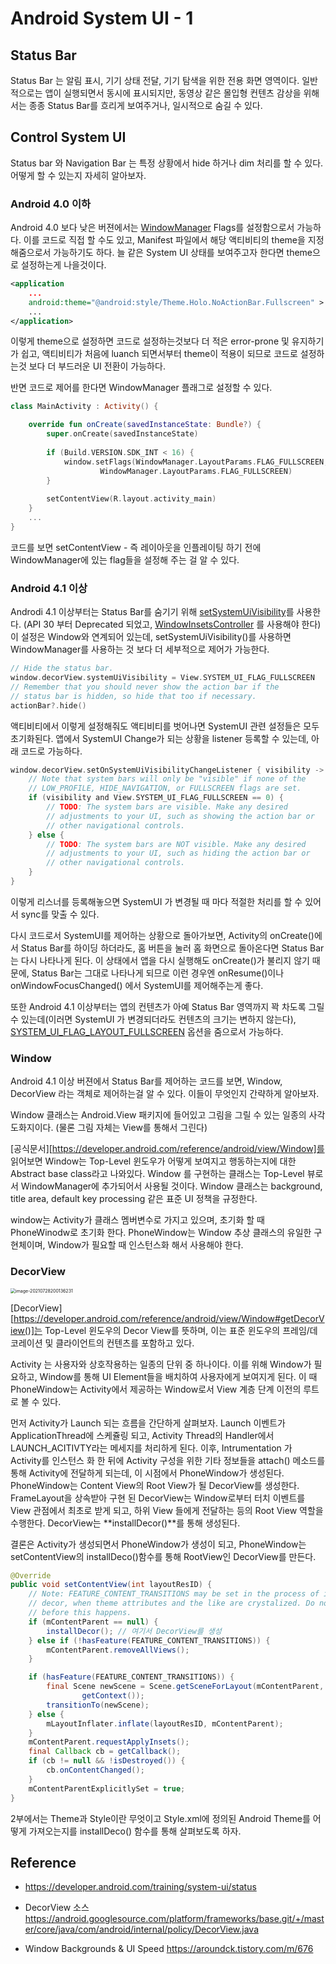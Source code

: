 # Android System UI - 1 

## Status Bar 

Status Bar 는 알림 표시, 기기 상태 전달, 기기 탐색을 위한 전용 화면 영역이다. 일반적으로는 앱이 실행되면서 동시에 표시되지만, 동영상 같은 몰입형 컨텐츠 감상을 위해서는 종종 Status Bar를 흐리게 보여주거나, 일시적으로 숨길 수 있다.



## Control System UI

Status bar 와 Navigation Bar 는 특정 상황에서 hide 하거나 dim 처리를 할 수 있다. 어떻게 할 수 있는지 자세히 알아보자. 

### Android 4.0 이하

Android 4.0 보다 낮은 버젼에서는 [WindowManager](https://developer.android.com/reference/android/view/WindowManager) Flags를 설정함으로서 가능하다. 이를 코드로 직접 할 수도 있고, Manifest 파일에서 해당 액티비티의 theme을 지정해줌으로서 가능하기도 하다. 늘 같은 System UI 상태를 보여주고자 한다면 theme으로 설정하는게 나을것이다. 

```xml
<application
    ...
    android:theme="@android:style/Theme.Holo.NoActionBar.Fullscreen" >
    ...
</application>
```

이렇게 theme으로 설정하면 코드로 설정하는것보다 더 적은 error-prone 및 유지하기가 쉽고, 액티비티가 처음에 luanch 되면서부터 theme이 적용이 되므로 코드로 설정하는것 보다 더 부드러운 UI 전환이 가능하다. 

반면 코드로 제어를 한다면 WindowManager 플래그로 설정할 수 있다. 

```kotlin
class MainActivity : Activity() {

    override fun onCreate(savedInstanceState: Bundle?) {
        super.onCreate(savedInstanceState)
      
        if (Build.VERSION.SDK_INT < 16) {
            window.setFlags(WindowManager.LayoutParams.FLAG_FULLSCREEN,
                    WindowManager.LayoutParams.FLAG_FULLSCREEN)
        }
      
        setContentView(R.layout.activity_main)
    }
    ...
}
```

코드를 보면 setContentView - 즉 레이아웃을 인플레이팅 하기 전에 WindowManager에 있는 flag들을 설정해 주는 걸 알 수 있다.

### Android 4.1 이상

Androdi 4.1 이상부터는 Status Bar를 숨기기 위해 [setSystemUiVisibility](https://developer.android.com/reference/android/view/View#setSystemUiVisibility(int))를 사용한다. (API 30 부터 Deprecated 되었고, [WindowInsetsController](https://developer.android.com/reference/android/view/WindowInsetsController) 를 사용해야 한다) 이 설정은 Window와 연계되어 있는데, setSystemUiVisibility()를 사용하면 WindowManager를 사용하는 것 보다 더 세부적으로 제어가 가능한다.

```kotlin
// Hide the status bar.
window.decorView.systemUiVisibility = View.SYSTEM_UI_FLAG_FULLSCREEN
// Remember that you should never show the action bar if the
// status bar is hidden, so hide that too if necessary.
actionBar?.hide()
```

액티비티에서 이렇게 설정해줘도 액티비티를 벗어나면 SystemUI 관련 설정들은 모두 초기화된다. 앱에서 SystemUI Change가 되는 상황을 listener 등록할 수 있는데, 아래 코드로 가능하다. 

```kotlin
window.decorView.setOnSystemUiVisibilityChangeListener { visibility ->
    // Note that system bars will only be "visible" if none of the
    // LOW_PROFILE, HIDE_NAVIGATION, or FULLSCREEN flags are set.
    if (visibility and View.SYSTEM_UI_FLAG_FULLSCREEN == 0) {
        // TODO: The system bars are visible. Make any desired
        // adjustments to your UI, such as showing the action bar or
        // other navigational controls.
    } else {
        // TODO: The system bars are NOT visible. Make any desired
        // adjustments to your UI, such as hiding the action bar or
        // other navigational controls.
    }
}
```

이렇게 리스너를 등록해놓으면 SystemUI 가 변경될 때 마다 적절한 처리를 할 수 있어서 sync를 맞출 수 있다.

다시 코드로서 SystemUI를 제어하는 상황으로 돌아가보면, Activity의 onCreate()에서 Status Bar를 하이딩 하더라도, 홈 버튼을 눌러 홈 화면으로 돌아온다면 Status Bar는 다시 나타나게 된다. 이 상태에서 앱을 다시 실행해도 onCreate()가 불리지 않기 때문에, Status Bar는 그대로 나타나게 되므로 이런 경우엔 onResume()이나 onWindowFocusChanged() 에서 SystemUI를 제어해주는게 좋다. 

또한 Android 4.1 이상부터는 앱의 컨텐츠가 아예 Status Bar 영역까지 꽉 차도록 그릴 수 있는데(이러면 SystemUI 가 변경되더라도 컨텐츠의 크기는 변하지 않는다), [SYSTEM_UI_FLAG_LAYOUT_FULLSCREEN](https://developer.android.com/reference/android/view/View#SYSTEM_UI_FLAG_LAYOUT_FULLSCREEN) 옵션을 줌으로서 가능하다. 

### Window 

Android 4.1 이상 버젼에서 Status Bar를 제어하는 코드를 보면, Window, DecorView 라는 객체로 제어하는걸 알 수 있다. 이들이 무엇인지 간략하게 알아보자.

Window 클래스는 Android.View 패키지에 들어있고 그림을 그릴 수 있는 일종의 사각 도화지이다. (물론 그림 자체는 View를 통해서 그린다)

[공식문서][https://developer.android.com/reference/android/view/Window]를 읽어보면 Window는 Top-Level 윈도우가 어떻게 보여지고 행동하는지에 대한 Abstract base class라고 나와있다. Window 를 구현하는 클래스는 Top-Level 뷰로서 WindowManager에 추가되어서 사용될 것이다. Window 클래스는 background, title area, default key processing 같은 표준 UI 정책을 규정한다. 

window는 Activity가 클래스 멤버변수로 가지고 있으며, 초기화 할 때 PhoneWinodw로 초기화 한다. PhoneWindow는 Window 추상 클래스의 유일한 구현체이며, Window가 필요할 때 인스턴스화 해서 사용해야 한다.

### DecorView

<img src="/Users/ukhyuns/Library/Application Support/typora-user-images/image-20210728200136231.png" alt="image-20210728200136231" style="zoom:50%;" />

[DecorView][https://developer.android.com/reference/android/view/Window#getDecorView()]는 Top-Level 윈도우의 Decor View를 뜻하며, 이는 표준 윈도우의 프레임/데코레이션 및 클라이언트의 컨텐츠를 포함하고 있다. 

Activity 는 사용자와 상호작용하는 일종의 단위 중 하나이다. 이를 위해 Window가 필요하고, Window를 통해 UI Element들을 배치하여 사용자에게 보여지게 된다. 이 때 PhoneWindow는 Activity에서 제공하는 Window로서 View 계층 단계 이전의 루트로 볼 수 있다.

먼저 Activity가 Launch 되는 흐름을 간단하게 살펴보자. Launch 이벤트가 ApplicationThread에 스케쥴링 되고, Activity Thread의 Handler에서 LAUNCH_ACITIVTY라는 메세지를 처리하게 된다. 이후, Intrumentation 가 Activity를 인스턴스 화 한 뒤에 Activity 구성을 위한 기타 정보들을 attach() 메소드를 통해 Activity에 전달하게 되는데, 이 시점에서 PhoneWindow가 생성된다. PhoneWindow는 Content View의 Root View가 될 DecorView를 생성한다. FrameLayout을 상속받아 구현 된 DecorView는 Window로부터 터치 이벤트를 View 관점에서 최초로 받게 되고, 하위 View 들에게 전달하는 등의 Root View 역할을 수행한다. DecorView는 **installDecor()**를 통해 생성된다.

결론은 Activity가 생성되면서 PhoneWindow가 생성이 되고, PhoneWindow는 setContentView의 installDeco()함수를 통해 RootView인 DecorView를 만든다. 

```java
@Override
public void setContentView(int layoutResID) {
    // Note: FEATURE_CONTENT_TRANSITIONS may be set in the process of installing the window
    // decor, when theme attributes and the like are crystalized. Do not check the feature
    // before this happens.
    if (mContentParent == null) {
        installDecor(); // 여기서 DecorView를 생성
    } else if (!hasFeature(FEATURE_CONTENT_TRANSITIONS)) {
        mContentParent.removeAllViews();
    }

    if (hasFeature(FEATURE_CONTENT_TRANSITIONS)) {
        final Scene newScene = Scene.getSceneForLayout(mContentParent, layoutResID,
                getContext());
        transitionTo(newScene);
    } else {
        mLayoutInflater.inflate(layoutResID, mContentParent);
    }
    mContentParent.requestApplyInsets();
    final Callback cb = getCallback();
    if (cb != null && !isDestroyed()) {
        cb.onContentChanged();
    }
    mContentParentExplicitlySet = true;
}
```

2부에서는 Theme과 Style이란 무엇이고 Style.xml에 정의된 Android Theme를 어떻게 가져오는지를 installDeco() 함수를 통해 살펴보도록 하자.



## Reference

- https://developer.android.com/training/system-ui/status

- DecorView 소스 https://android.googlesource.com/platform/frameworks/base.git/+/master/core/java/com/android/internal/policy/DecorView.java
- Window Backgrounds & UI Speed https://aroundck.tistory.com/m/676